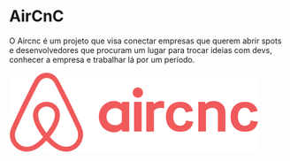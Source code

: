 # AirCnC
O Aircnc é um projeto que visa conectar empresas que querem abrir spots e desenvolvedores que procuram um lugar para trocar ideias com devs, conhecer a empresa e trabalhar lá por um período.

![](https://github.com/LucasGabryellll/OmniStack09-AirCnC/blob/master/logo-git.png)
